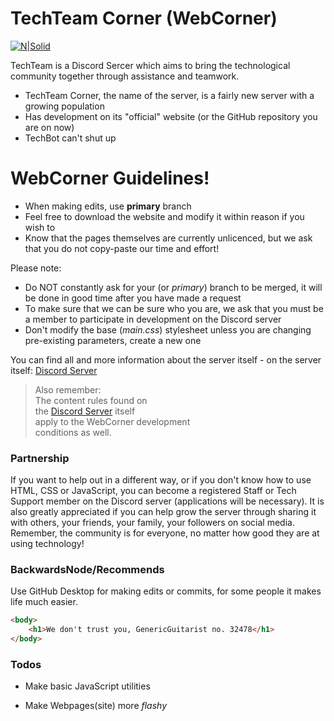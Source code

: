 # TechTeam Corner (WebCorner)
[![N|Solid](https://bosswashere.github.io/keyput/banner0.1.png)](https://bosswashere.github.io/index.html)

TechTeam is a Discord Sercer which aims to bring the technological community together through assistance and teamwork.

  - TechTeam Corner, the name of the server, is a fairly new server with a growing population
  - Has development on its "official" website (or the GitHub repository you are on now)
  - TechBot can't shut up

# WebCorner Guidelines!

  - When making edits, use **primary** branch
  - Feel free to download the website and modify it within reason if you wish to
  - Know that the pages themselves are currently unlicenced, but we ask that you do not copy-paste our time and effort!


Please note:
  - Do NOT constantly ask for your (or *primary*) branch to be merged, it will be done in good time after you have made a request
  - To make sure that we can be sure who you are, we ask that you must be a member to participate in development on the Discord server
  - Don't modify the base (*main.css*) stylesheet unless you are changing pre-existing parameters, create a new one

You can find all and more information about the server itself - on the server itself: [Discord Server]

> Also remember:<br />
> The content rules found on<br />
> the [Discord Server] itself<br />
> apply to the WebCorner development<br />
> conditions as well.

### Partnership

If you want to help out in a different way, or if you don't know how to use HTML, CSS or JavaScript,
you can become a registered Staff or Tech Support member on the Discord server (applications will
be necessary). It is also greatly appreciated if you can help grow the server through sharing it
with others, your friends, your family, your followers on social media. Remember, the community is
for everyone, no matter how good they are at using technology!

### BackwardsNode/Recommends
Use GitHub Desktop for making edits or commits, for some people it makes life much easier.

```html
<body>
    <h1>We don't trust you, GenericGuitarist no. 32478</h1>
</body>
```

### Todos

 - Make basic JavaScript utilities
 - Make Webpages(site) more *flashy*

   [Discord Server]: <https://discord.gg/Kd2jpca>
